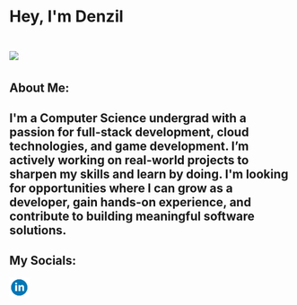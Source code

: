 # Hey, I'm Denzil <br><br> <img src="https://encrypted-tbn0.gstatic.com/images?q=tbn:ANd9GcQCiQ4sxk4UzlntibtPVh1p9W1O5JVm73A5Mg&s"><br>
## About Me:<br>
I'm a Computer Science undergrad with a passion for full-stack development, cloud technologies, and game development. I’m actively working on real-world projects to sharpen my skills and learn by doing. I'm looking for opportunities where I can grow as a developer, gain hands-on experience, and contribute to building meaningful software solutions.
---
## My Socials:
 <a href="https://www.linkedin.com/in/DenzilDeepak/"><img src="Icons/linkedin.svg" height="35px"></a> 
